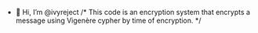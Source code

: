 - 👋 Hi, I’m @ivyreject
/* This code is an encryption system that encrypts a message using Vigenère cypher by time of encryption. */




<!---
ivyreject/ivyreject is a ✨ special ✨ repository because its `README.md` (this file) appears on your GitHub profile.
You can click the Preview link to take a look at your changes.
--->
